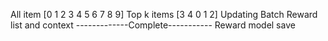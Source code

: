 All item [0 1 2 3 4 5 6 7 8 9]
Top k items [3 4 0 1 2]
Updating Batch Reward list and context
-------------Complete-----------
Reward model save
